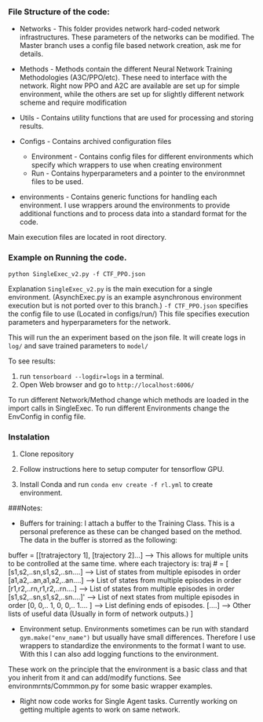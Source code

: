 
### File Structure of the code:

- Networks - This folder provides network hard-coded network infrastructures. These parameters of the networks can be modified.
The Master branch uses a config file based network creation, ask me for details.

- Methods - Methods contain the different Neural Network Training Methodologies (A3C/PPO/etc). These need to interface with the network.
Right now PPO and A2C are available are set up for simple environment, while the others are set up for slightly different network scheme and require modification

- Utils - Contains utility functions that are used for processing and storing results.

- Configs - Contains archived configuration files
  - Environment - Contains config files for different environments which specify which wrappers to use when creating environment
  - Run - Contains hyperparameters and a pointer to the environmnet files to be used.

- environments - Contains generic functions for handling each environment. I use wrappers around the environments to provide additional functions and to process data into a standard format for the code.

Main execution files are located in root directory.


### Example on Running the code.

`python SingleExec_v2.py -f CTF_PPO.json`

Explanation
`SingleExec_v2.py` is the main execution for a single environment. (AsynchExec.py is an example asynchronous environment execution but is not ported over to this branch.)
`-f CTF_PPO.json` specifies the config file to use (Located in configs/run/) This file specifies execution parameters and hyperparameters for the network.


This will run the an experiment based on the json file.
It will create logs in `log/` and save trained parameters to `model/`

To see results:
1. run `tensorboard --logdir=logs` in a terminal.
2. Open Web browser and go to `http://localhost:6006/`

To run different Network/Method change which methods are loaded in the import calls in SingleExec.
To run different Environments change the EnvConfig in config file.


### Instalation
1. Clone repository

2. Follow instructions here to setup computer for tensorflow GPU.

3. Install Conda and run `conda env create -f rl.yml` to create environment.


###Notes:
- Buffers for training:
I attach a buffer to the Training Class. This is a personal preference as these can be changed based on the method.
The data in the buffer is storred as the following:

buffer = [[tratrajectory 1], [trajectory 2]...] --> This allows for multiple units to be controlled at the same time.
where each trajectory is:
traj # = [
  [s1,s2,..sn,s1,s2,..sn....]  --> List of states from multiple episodes in order
  [a1,a2,..an,a1,a2,..an....]  --> List of states from multiple episodes in order
  [r1,r2,..rn,r1,r2,..rn....]  --> List of states from multiple episodes in order
  [s1,s2,..sn,s1,s2,..sn....]' --> List of next states from multiple episodes in order
  [0, 0,.. 1, 0, 0,.. 1.... ]   --> List defining ends of episodes.
  [....]                       --> Other lists of useful data (Usually in form of network outputs.)
  ]


- Environment setup.
Environments sometimes can be run with standard `gym.make("env_name")` but usually have small differences. Therefore I use wrappers to standardize the environments to the format I want to use. With this I can also add logging functions to the environment.

These work on the principle that the environment is a basic class and that you inherit from it and can add/modify functions. See environmrnts/Commmon.py for some basic wrapper examples.


- Right now code works for Single Agent tasks.
Currently working on getting multiple agents to work on same network.
